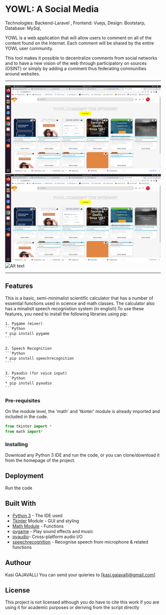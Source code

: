 # YOWL: A Social Media 

Technologies: Backend-Laravel , 
              Frontend: Vuejs, 
              Design: Bootstarp, 
              Database: MySql,

YOWL is a web application that will allow users to comment on all of the content found on the
Internet. Each comment will be shared by the entire YOWL user community.

This tool makes it possible to decentralize comments from social networks and to have a new
vision of the web through participatory on sources (OSINT) or simply by adding a comment thus
federating communities around websites.

---

![Yowl Homepage](Home.png?raw=true "Yowl Homepage")
![Yowl Homepage](Home.png?raw=true "Yowl Homepage")
<img
  src="Home.jpg"
  alt="Alt text"
  title="Optional title"
  style="display: inline-block; margin: 0 auto; max-width: 100px">

---

## Features

This is a basic, semi-minimalist scientific calculator that has a number of essential functions used in science and math classes.
The calculator also has a minalislt speech recognistion system (in english).To use these features, you need to install the following libraries using pip:

    1. Pygame (mixer)
    ```Python
    * pip install pygame
    ```

    2. Speech Recognition
    ```Python
    * pip install speechrecognition
    ```

    3. Pyaudio (for voice input)
    ```Python
    * pip install pyaudio
    ```

### Pre-requisites
On the module level, the 'math' and 'tkinter' module is already imported and included in the code.
```Python
from tkinter import *
from math import*
```

### Installing
Download any Python 3 IDE and run the code, or you can clone/download it from the homepage of the project.

## Deployment
Run the code

## Built With

* [Python 3](https://code.visualstudio.com/) - The IDE used
* [Tkinter](https://docs.python.org/3.6/library/tkinter.html) Module - GUI and styling
* [Math Module](https://docs.python.org/3/library/math.html) - Functions
* [pygame](https://pypi.org/project/pygame/) - Play sound effects and music
* [pyaudio](https://pypi.org/project/PyAudio/)- Cross-platform audio I/O
* [speechrecognition](https://pypi.org/project/SpeechRecognition/) - Recognise speech from microphone & related functions 

## Authour

Kasi GAJAVALLI
You can send your quieries to [kasi.gajavalli@gmail.com]

## License

This project is not licensed although you do have to cite this work if you are using it for academic purposes or deriving from the script directly





